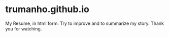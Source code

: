 # trumanho.github.io

My Resume, in html form. Try to improve and to summarize my story. Thank you for watching.
